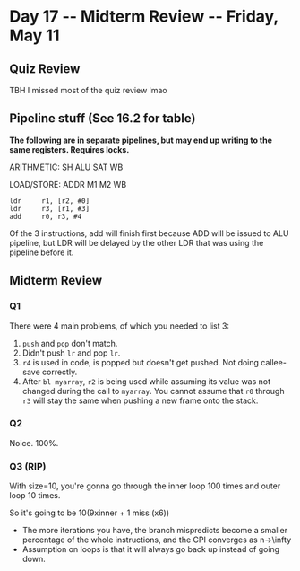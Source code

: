# Day 17 -- Midterm Review -- Friday, May 11

## Quiz Review
TBH I missed most of the quiz review lmao

## Pipeline stuff (See 16.2 for table)
**The following are in separate pipelines, but may end up writing to the same registers. Requires locks.**

ARITHMETIC: SH      ALU     SAT     WB

LOAD/STORE: ADDR    M1      M2      WB

```assembly
ldr     r1, [r2, #0]
ldr     r3, [r1, #3]
add     r0, r3, #4
```

Of the 3 instructions, add will finish first because ADD will be issued to ALU pipeline, but LDR will be delayed by the other LDR that was using the pipeline before it.

## Midterm Review

### Q1
There were 4 main problems, of which you needed to list 3:
1) `push` and `pop` don't match.
2) Didn't push `lr` and pop `lr`.
3) `r4` is used in code, is popped but doesn't get pushed. Not doing callee-save correctly.
4) After `bl myarray`, `r2` is being used while assuming its value was not changed during the call to `myarray`. You cannot assume that `r0` through `r3` will stay the same when pushing a new frame onto the stack.

### Q2
Noice. 100%.

### Q3 (RIP)
With size=10, you're gonna go through the inner loop 100 times and outer loop 10 times.

So it's going to be 10(9xinner + 1 miss (x6)) 

- The more iterations you have, the branch mispredicts become a smaller percentage of the whole instructions, and the CPI converges as n->\infty
- Assumption on loops is that it will always go back up instead of going down.
